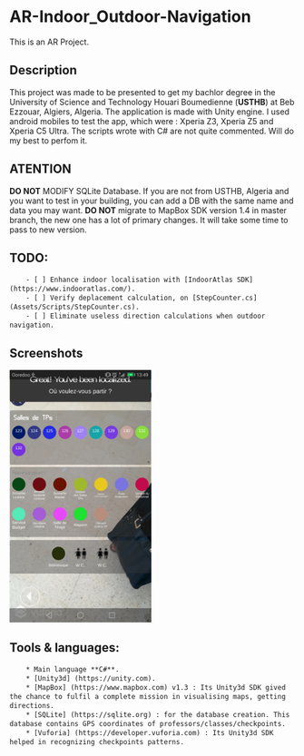 # AR-Indoor_Outdoor-Navigation
This is an AR Project.

## Description
This project was made to be presented to get my bachlor degree in the University of Science and Technology Houari Boumedienne (**USTHB**) at Beb Ezzouar, Algiers, Algeria. 
The application is made with Unity engine. I used android mobiles to test the app, which were : Xperia Z3, Xperia Z5 and Xperia C5 Ultra.
The scripts wrote with C# are not quite commented. Will do my best to perfom it.


## ATENTION
**DO NOT** MODIFY SQLite Database. If you are not from USTHB, Algeria and you want to test in your building, you can add a DB with the same name and data you may want.
**DO NOT** migrate to MapBox SDK version 1.4 in master branch, the new one has a lot of primary changes. It will take some time to pass to new version.


## TODO:
        - [ ] Enhance indoor localisation with [IndoorAtlas SDK] (https://www.indooratlas.com/).
        - [ ] Verify deplacement calculation, on [StepCounter.cs] (Assets/Scripts/StepCounter.cs).
        - [ ] Eliminate useless direction calculations when outdoor navigation.
        
## Screenshots
<img width="250" src="Screenshots/Screenshot_list-of-rooms-in-CSdepartment.png">


        
## Tools & languages:
        * Main language **C#**.
        * [Unity3d] (https://unity.com).
        * [MapBox] (https://www.mapbox.com) v1.3 : Its Unity3d SDK gived the chance to fulfil a complete mission in visualising maps, getting directions.
        * [SQLite] (https://sqlite.org) : for the database creation. This database contains GPS coordinates of professors/classes/checkpoints.
        * [Vuforia] (https://developer.vuforia.com) : Its Unity3d SDK helped in recognizing checkpoints patterns.

